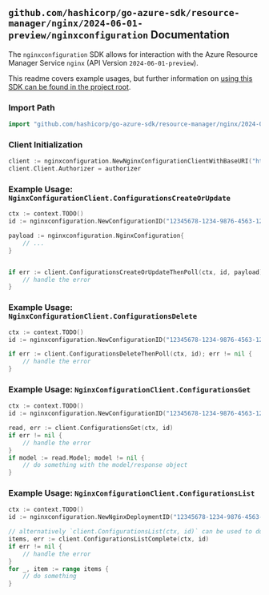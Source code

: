 
## `github.com/hashicorp/go-azure-sdk/resource-manager/nginx/2024-06-01-preview/nginxconfiguration` Documentation

The `nginxconfiguration` SDK allows for interaction with the Azure Resource Manager Service `nginx` (API Version `2024-06-01-preview`).

This readme covers example usages, but further information on [using this SDK can be found in the project root](https://github.com/hashicorp/go-azure-sdk/tree/main/docs).

### Import Path

```go
import "github.com/hashicorp/go-azure-sdk/resource-manager/nginx/2024-06-01-preview/nginxconfiguration"
```


### Client Initialization

```go
client := nginxconfiguration.NewNginxConfigurationClientWithBaseURI("https://management.azure.com")
client.Client.Authorizer = authorizer
```


### Example Usage: `NginxConfigurationClient.ConfigurationsCreateOrUpdate`

```go
ctx := context.TODO()
id := nginxconfiguration.NewConfigurationID("12345678-1234-9876-4563-123456789012", "example-resource-group", "nginxDeploymentValue", "configurationValue")

payload := nginxconfiguration.NginxConfiguration{
	// ...
}


if err := client.ConfigurationsCreateOrUpdateThenPoll(ctx, id, payload); err != nil {
	// handle the error
}
```


### Example Usage: `NginxConfigurationClient.ConfigurationsDelete`

```go
ctx := context.TODO()
id := nginxconfiguration.NewConfigurationID("12345678-1234-9876-4563-123456789012", "example-resource-group", "nginxDeploymentValue", "configurationValue")

if err := client.ConfigurationsDeleteThenPoll(ctx, id); err != nil {
	// handle the error
}
```


### Example Usage: `NginxConfigurationClient.ConfigurationsGet`

```go
ctx := context.TODO()
id := nginxconfiguration.NewConfigurationID("12345678-1234-9876-4563-123456789012", "example-resource-group", "nginxDeploymentValue", "configurationValue")

read, err := client.ConfigurationsGet(ctx, id)
if err != nil {
	// handle the error
}
if model := read.Model; model != nil {
	// do something with the model/response object
}
```


### Example Usage: `NginxConfigurationClient.ConfigurationsList`

```go
ctx := context.TODO()
id := nginxconfiguration.NewNginxDeploymentID("12345678-1234-9876-4563-123456789012", "example-resource-group", "nginxDeploymentValue")

// alternatively `client.ConfigurationsList(ctx, id)` can be used to do batched pagination
items, err := client.ConfigurationsListComplete(ctx, id)
if err != nil {
	// handle the error
}
for _, item := range items {
	// do something
}
```
